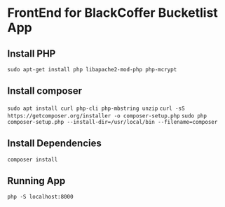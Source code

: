 # FrontEnd for BlackCoffer Bucketlist App

## Install PHP

`sudo apt-get install php libapache2-mod-php php-mcrypt`

## Install composer

`sudo apt install curl php-cli php-mbstring unzip`
`curl -sS https://getcomposer.org/installer -o composer-setup.php`
`sudo php composer-setup.php --install-dir=/usr/local/bin --filename=composer`

## Install Dependencies

`composer install`

## Running App

`php -S localhost:8000`